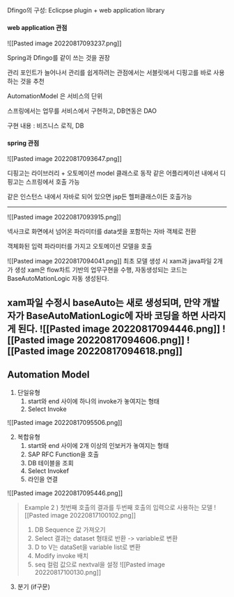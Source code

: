 Dfingo의 구성: Eclicpse plugin + web application library

#### web application 관점

![[Pasted image 20220817093237.png]]

Spring과 Dfingo를 같이 쓰는 것을 권장

관리 포인트가 늘어나서
관리를 쉽게하려는 관점에서는 서블릿에서 디핑고를 바로 사용하는 것을 추천

AutomationModel
은 서비스의 단위

스프링에서는 업무를 서비스에서 구현하고, DB연동은 DAO

구현 내용 : 
비즈니스 로직, DB 

#### spring 관점

![[Pasted image 20220817093647.png]]

디핑고는 라이브러리 + 오토메이션 model 클래스로 동작
같은 어플리케이션 내에서 디핑고는 스프링에서 호출 가능

같은 인스턴스 내에서 자바로 되어 있으면 jsp든 헬퍼클래스이든 호출가능

---
![[Pasted image 20220817093915.png]]

넥사크로 화면에서 넘어온 파라미터를 data셋을 포함하는 자바 객체로 전환

객체화된 입력 파라미터를 가지고 오토메이션 모델을 호출

![[Pasted image 20220817094041.png]]
최초 모델 생성 시 xam과 java파일 2개가 생성
xam은 flow차트 기반의 업무구현을 수행, 자동생성되는 코드는 BaseAutoMationLogic 자동 생성된다.

xam파일 수정시 baseAuto는 새로 생성되며, 만약 개발자가 BaseAutoMationLogic에 자바 코딩을 하면 사라지게 된다. 
![[Pasted image 20220817094446.png]]
![[Pasted image 20220817094606.png]]
![[Pasted image 20220817094618.png]]
---
## Automation Model
1. 단일유형
	1. start와 end 사이에 하나의 invoke가 놓여지는 형태
	2. Select Invoke
	
![[Pasted image 20220817095506.png]]

2. 복합유형
	1. start와 end 사이에 2개 이상의 인보커가 놓여지는 형태
	2. SAP RFC Function을 호출
	3. DB 테이블을 조회
	4. Select Invokef
	5. 라인을 연결
	
![[Pasted image 20220817095446.png]]

> Example 2 )
첫번째 호출의 결과를 두번째 호출의 입력으로 사용하는 모델 ![[Pasted image 20220817100102.png]]
>1. DB Sequence 값 가져오기 
>2. Select 결과는 dataset 형태로 반환 -> variable로 변환
>3. D to V는 dataSet을 variable list로 변환
>4. Modify invoke 배치
>5. seq 컬럼 값으로 nextval을 설정
>![[Pasted image 20220817100130.png]]

3. 분기 (if구문)








